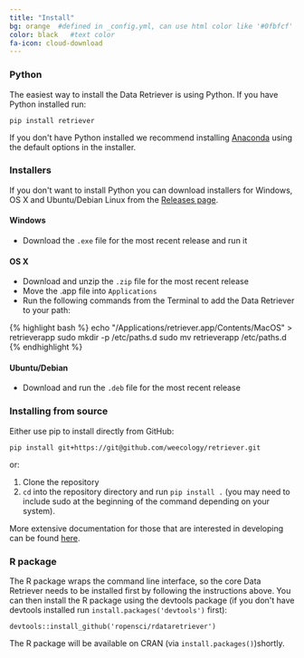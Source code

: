 ```yaml
---
title: "Install"
bg: orange  #defined in _config.yml, can use html color like '#0fbfcf'
color: black   #text color
fa-icon: cloud-download
---
```


### Python

The easiest way to install the Data Retriever is using Python. If you have
Python installed run:

```
pip install retriever
```

If you don't have Python installed we recommend
installing [Anaconda](https://www.continuum.io/downloads) using the default
options in the installer.

### Installers

If you don't want to install Python you can download installers for Windows, OS
X and Ubuntu/Debian Linux from
the [Releases page](https://github.com/weecology/retriever/releases).

#### Windows

* Download the `.exe` file for the most recent release and run it

#### OS X

* Download and unzip the `.zip` file for the most recent release
* Move the .app file into `Applications`
* Run the following commands from the Terminal to add the Data Retriever to your
  path:

{% highlight bash %}
echo "/Applications/retriever.app/Contents/MacOS" > retrieverapp
sudo mkdir -p /etc/paths.d
sudo mv retrieverapp /etc/paths.d
{% endhighlight %}

#### Ubuntu/Debian

* Download and run the `.deb` file for the most recent release

### Installing from source

Either use pip to install directly from GitHub:

```
pip install git+https://git@github.com/weecology/retriever.git
```

or:

1. Clone the repository
2. `cd` into the repository directory and run `pip install .` (you may need to
    include sudo at the beginning of the command depending on your system).

More extensive documentation for those that are interested in developing can be
found [here](http://retriever.readthedocs.io/en/latest/?badge=latest).

### R package

The R package wraps the command line interface, so the core Data Retriever needs
to be installed first by following the instructions above. You can then install
the R package using the devtools package (if you don't have devtools installed
run `install.packages('devtools')` first):

```
devtools::install_github('ropensci/rdataretriever')
```

The R package will be available on CRAN (via `install.packages()`)shortly.

